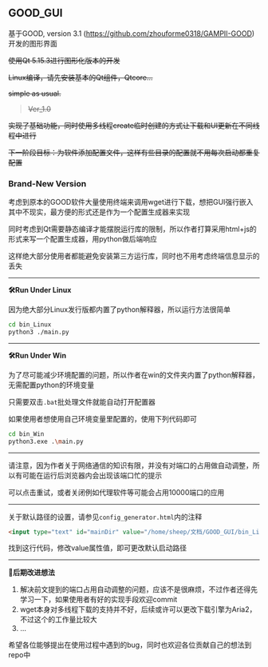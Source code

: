 ## GOOD_GUI

基于GOOD, version 3.1 (https://github.com/zhouforme0318/GAMPII-GOOD) 开发的图形界面

~~使用Qt 5.15.3进行图形化版本的开发~~

~~Linux编译，请先安装基本的Qt组件，Qtcore...~~

~~simple as usual.~~

> ~~Ver_1.0~~

~~实现了基础功能，同时使用多线程create临时创建的方式让下载和UI更新在不同线程中进行~~

~~下一阶段目标：为软件添加配置文件，这样有些目录的配置就不用每次启动都重复配置~~

### Brand-New Version

考虑到原本的GOOD软件大量使用终端来调用wget进行下载，想把GUI强行嵌入其中不现实，最方便的形式还是作为一个配置生成器来实现

同时考虑到Qt需要静态编译才能摆脱运行库的限制，所以作者打算采用html+js的形式来写一个配置生成器，用python做后端响应

这样绝大部分使用者都能避免安装第三方运行库，同时也不用考虑终端信息显示的丢失

---

**🛠️Run Under Linux**

因为绝大部分Linux发行版都内置了python解释器，所以运行方法很简单

```bash
cd bin_Linux
python3 ./main.py
```

---

**🛠️Run Under Win**

为了尽可能减少环境配置的问题，所以作者在win的文件夹内置了python解释器，无需配置python的环境变量

只需要双击`.bat`批处理文件就能自动打开配置器

如果使用者想使用自己环境变量里配置的，使用下列代码即可

```bash
cd bin_Win
python3.exe .\main.py
```

---

请注意，因为作者关于网络通信的知识有限，并没有对端口的占用做自动调整，所以有可能在运行后浏览器内会出现该端口忙的提示

可以点击重试，或者关闭例如代理软件等可能会占用10000端口的应用

---

关于默认路径的设置，请参见`config_generator.html`内的注释

```html
<input type="text" id="mainDir" value="/home/sheep/文档/GOOD_GUI/bin_Linux">
```

找到这行代码，修改value属性值，即可更改默认启动路径

---

**🚀后期改进想法**

1. 解决前文提到的端口占用自动调整的问题，应该不是很麻烦，不过作者还得先学习一下，如果使用者有好的实现手段欢迎commit
2. wget本身对多线程下载的支持并不好，后续或许可以更改下载引擎为Aria2，不过这个的工作量比较大
3. ...

希望各位能够提出在使用过程中遇到的bug，同时也欢迎各位贡献自己的想法到repo中
